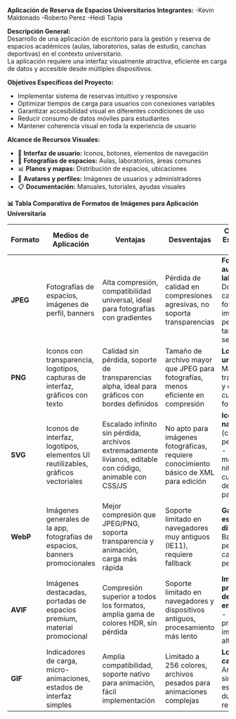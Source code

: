 **Aplicación de Reserva de Espacios Universitarios**
**Integrantes:**
-Kevin Maldonado
-Roberto Perez
-Heidi Tapia

**Descripción General:**  
Desarrollo de una aplicación de escritorio para la gestión y reserva de espacios académicos (aulas, laboratorios, salas de estudio, canchas deportivas) en el contexto universitario.  
La aplicación requiere una interfaz visualmente atractiva, eficiente en carga de datos y accesible desde múltiples dispositivos.

**Objetivos Específicos del Proyecto:**

- Implementar sistema de reservas intuitivo y responsive
- Optimizar tiempos de carga para usuarios con conexiones variables
- Garantizar accesibilidad visual en diferentes condiciones de uso
- Reducir consumo de datos móviles para estudiantes
- Mantener coherencia visual en toda la experiencia de usuario

**Alcance de Recursos Visuales:**

- 📱 **Interfaz de usuario:** Iconos, botones, elementos de navegación
- 🏫 **Fotografías de espacios:** Aulas, laboratorios, áreas comunes
- 📊 **Planos y mapas:** Distribución de espacios, ubicaciones
- 👥 **Avatares y perfiles:** Imágenes de usuarios y administradores
- 📋 **Documentación:** Manuales, tutoriales, ayudas visuales

**📊 Tabla Comparativa de Formatos de Imágenes para Aplicación Universitaria**

| Formato | Medios de Aplicación | Ventajas | Desventajas | Caso de Uso Específico en la App |
| --- | --- | --- | --- | --- |
| **JPEG** | Fotografías de espacios, imágenes de perfil, banners | Alta compresión, compatibilidad universal, ideal para fotografías con gradientes | Pérdida de calidad en compresiones agresivas, no soporta transparencias | **Fotos de aulas y laboratorios** - Donde la calidad fotográfica es importante pero el tamaño debe ser controlado |
| **PNG** | Iconos con transparencia, logotipos, capturas de interfaz, gráficos con texto | Calidad sin pérdida, soporte de transparencias alpha, ideal para gráficos con bordes definidos | Tamaño de archivo mayor que JPEG para fotografías, menos eficiente en compresión | **Logo de la universidad** - Manteniendo transparencia y calidad en cualquier fondo |
| **SVG** | Iconos de interfaz, logotipos, elementos UI reutilizables, gráficos vectoriales | Escalado infinito sin pérdida, archivos extremadamente livianos, editable con código, animable con CSS/JS | No apto para imágenes fotográficas, requiere conocimiento básico de XML para edición | **Iconos de navegación** (calendario, perfil, mapa) - Para mantener nitidez en cualquier densidad de pantalla |
| **WebP** | Imágenes generales de la app, fotografías de espacios, banners promocionales | Mejor compresión que JPEG/PNG, soporta transparencia y animación, carga más rápida | Soporte limitado en navegadores muy antiguos (IE11), requiere fallback | **Galería de espacios disponibles** - Balance perfecto entre calidad y performance |
| **AVIF** | Imágenes destacadas, portadas de espacios premium, material promocional | Compresión superior a todos los formatos, amplia gama de colores HDR, sin pérdida | Soporte limitado en navegadores y dispositivos antiguos, procesamiento más lento | **Imágenes principales de espacios emblemáticos** - Para primera impresión de alta calidad |
| **GIF** | Indicadores de carga, micro-animaciones, estados de interfaz simples | Amplia compatibilidad, soporte nativo para animación, fácil implementación | Limitado a 256 colores, archivos pesados para animaciones complejas | **Loader de carga** - Animaciones simples de espera durante las reservas |
